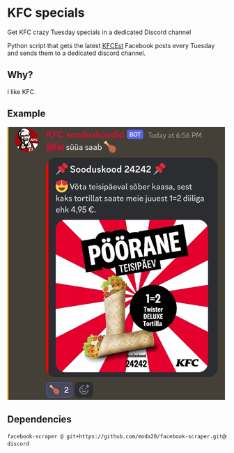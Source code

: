 # KFC specials
Get KFC crazy Tuesday specials in a dedicated Discord channel

Python script that gets the latest [KFCEst](https://www.facebook.com/KFCEst) Facebook posts every Tuesday and sends them to a dedicated discord channel.

## Why?

I like KFC.

## Example

<img src="preview.jpg" width="500" alt="Example discord screenshot">

## Dependencies

```txt
facebook-scraper @ git+https://github.com/moda20/facebook-scraper.git@master
discord
```

